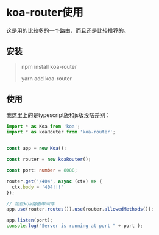 # koa-router使用

这是用的比较多的一个路由，而且还是比较推荐的。

## 安装

> npm install koa-router
>
> yarn add koa-router

## 使用

我这里上的是typescript版和js版没啥差别：

```typescript
import * as Koa from 'koa';
import * as koaRouter from 'koa-router';


const app = new Koa();

const router = new koaRouter();

const port: number = 8088;

router.get('/404', async (ctx) => {
  ctx.body = '404!!!'
});

// 加载koa路由中间件
app.use(router.routes()).use(router.allowedMethods());

app.listen(port);
console.log("Server is running at port " + port );

```



